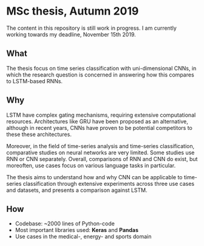 # MSc thesis, Autumn 2019
The content in this repository is still work in progress. I am currently working
towards my deadline, November 15th 2019.

## What
The thesis focus on time series classification with uni-dimensional CNNs, in
which the research question is concerned in answering how this compares to
LSTM-based RNNs.

## Why
LSTM have complex gating mechanisms, requiring extensive computational
resources. Architectures like GRU have been proposed as an alternative, although
in recent years, CNNs have proven to be potential competitors to these these
architectures. 

Moreover, in the field of time-series analysis and time-series classification,
comparative studies on neural networks are very limited. Some studies use RNN or
CNN separately. Overall, comparisons of RNN and CNN do exist, but moreoften, use
cases focus on various language tasks in particular. 

The thesis aims to understand how and why CNN can be applicable to time-series
classification through extensive experiments across three use cases and
datasets, and presents a comparison against LSTM.

## How
* Codebase: ~2000 lines of Python-code
* Most important libraries used: **Keras** and **Pandas**
* Use cases in the medical-, energy- and sports domain
